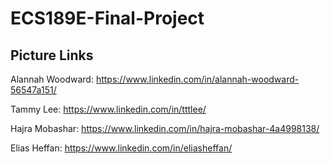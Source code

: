 # ECS189E-Final-Project

## Picture Links
Alannah Woodward: https://www.linkedin.com/in/alannah-woodward-56547a151/

Tammy Lee: https://www.linkedin.com/in/tttlee/  

Hajra Mobashar: https://www.linkedin.com/in/hajra-mobashar-4a4998138/  

Elias Heffan: https://www.linkedin.com/in/eliasheffan/
